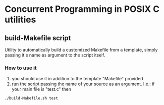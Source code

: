 # Concurrent Programming in POSIX C utilities

## build-Makefile script
Utility to automatically build a customized Makefile from a template, simply passing it's name as argument to the script itself.
### How to use it 
1. you should use it in addition to the template "Makefile" provided
2. run the script passing the name of your source as an argument. I.e.: if your main file is "test.c" then 
```
./build-Makefile.sh test
```
